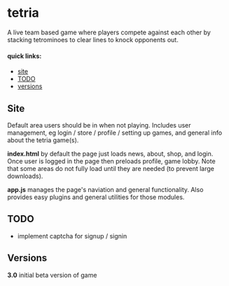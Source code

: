 # tetria
A live team based game where players compete against each other by stacking tetrominoes to clear lines to knock opponents out.

#### quick links:
- [site](#site)
- [TODO](#TODO)
- [versions](#versions)
<a name="site"></a>
## Site 
Default area users should be in when not playing. Includes user management, eg login / store / profile / setting up games, and general info about the tetria game(s).

**index.html** by default the page just loads news, about, shop, and login. Once user is logged in the page then preloads profile, game lobby. Note that some areas do not fully load until they are needed (to prevent large downloads).

**app.js** manages the page's naviation and general functionality. Also provides easy plugins and general utilities for those modules.
<a name="TODO"></a>
## TODO 
- implement captcha for signup / signin
<a name="versions"></a>
## Versions 
**3.0** initial beta version of game
